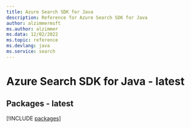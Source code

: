 ```yaml
---
title: Azure Search SDK for Java
description: Reference for Azure Search SDK for Java
author: alzimmermsft
ms.author: alzimmer
ms.data: 12/02/2022
ms.topic: reference
ms.devlang: java
ms.service: search
---
```

# Azure Search SDK for Java - latest
## Packages - latest
[!INCLUDE [packages](search-index.md)]